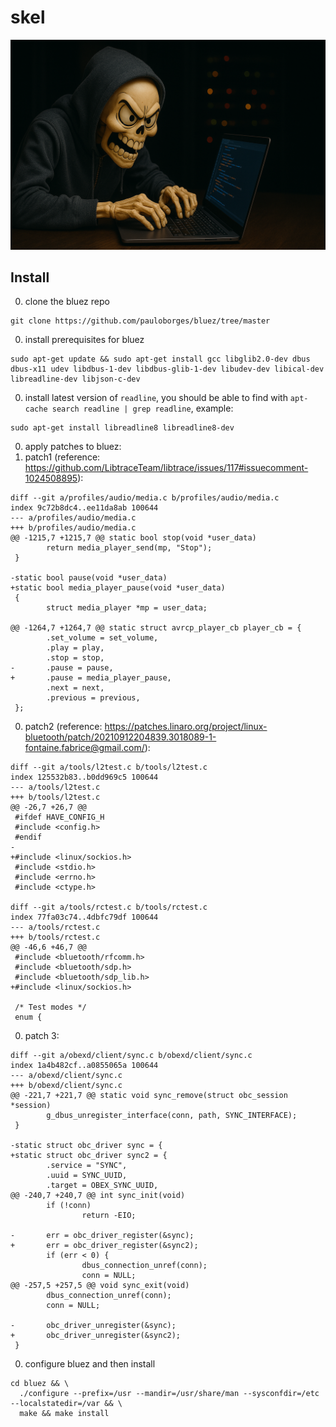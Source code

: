 # skel

![Project Image](skel-banner.png)

## Install
0. clone the bluez repo
```
git clone https://github.com/pauloborges/bluez/tree/master
```
0. install prerequisites for bluez
```
sudo apt-get update && sudo apt-get install gcc libglib2.0-dev dbus dbus-x11 udev libdbus-1-dev libdbus-glib-1-dev libudev-dev libical-dev libreadline-dev libjson-c-dev
```
0. install latest version of `readline`, you should be able to find with `apt-cache search readline | grep readline`, example:
```
sudo apt-get install libreadline8 libreadline8-dev
```
0. apply patches to bluez:
0. patch1 (reference: https://github.com/LibtraceTeam/libtrace/issues/117#issuecomment-1024508895):
```
diff --git a/profiles/audio/media.c b/profiles/audio/media.c
index 9c72b8dc4..ee11da8ab 100644
--- a/profiles/audio/media.c
+++ b/profiles/audio/media.c
@@ -1215,7 +1215,7 @@ static bool stop(void *user_data)
        return media_player_send(mp, "Stop");
 }

-static bool pause(void *user_data)
+static bool media_player_pause(void *user_data)
 {
        struct media_player *mp = user_data;

@@ -1264,7 +1264,7 @@ static struct avrcp_player_cb player_cb = {
        .set_volume = set_volume,
        .play = play,
        .stop = stop,
-       .pause = pause,
+       .pause = media_player_pause,
        .next = next,
        .previous = previous,
 };
```

0. patch2 (reference: https://patches.linaro.org/project/linux-bluetooth/patch/20210912204839.3018089-1-fontaine.fabrice@gmail.com/):
```
diff --git a/tools/l2test.c b/tools/l2test.c
index 125532b83..b0dd969c5 100644
--- a/tools/l2test.c
+++ b/tools/l2test.c
@@ -26,7 +26,7 @@
 #ifdef HAVE_CONFIG_H
 #include <config.h>
 #endif
-
+#include <linux/sockios.h>
 #include <stdio.h>
 #include <errno.h>
 #include <ctype.h>

diff --git a/tools/rctest.c b/tools/rctest.c
index 77fa03c74..4dbfc79df 100644
--- a/tools/rctest.c
+++ b/tools/rctest.c
@@ -46,6 +46,7 @@
 #include <bluetooth/rfcomm.h>
 #include <bluetooth/sdp.h>
 #include <bluetooth/sdp_lib.h>
+#include <linux/sockios.h>

 /* Test modes */
 enum {
```

0. patch 3:
```
diff --git a/obexd/client/sync.c b/obexd/client/sync.c
index 1a4b482cf..a0855065a 100644
--- a/obexd/client/sync.c
+++ b/obexd/client/sync.c
@@ -221,7 +221,7 @@ static void sync_remove(struct obc_session *session)
        g_dbus_unregister_interface(conn, path, SYNC_INTERFACE);
 }

-static struct obc_driver sync = {
+static struct obc_driver sync2 = {
        .service = "SYNC",
        .uuid = SYNC_UUID,
        .target = OBEX_SYNC_UUID,
@@ -240,7 +240,7 @@ int sync_init(void)
        if (!conn)
                return -EIO;

-       err = obc_driver_register(&sync);
+       err = obc_driver_register(&sync2);
        if (err < 0) {
                dbus_connection_unref(conn);
                conn = NULL;
@@ -257,5 +257,5 @@ void sync_exit(void)
        dbus_connection_unref(conn);
        conn = NULL;

-       obc_driver_unregister(&sync);
+       obc_driver_unregister(&sync2);
 }
```
0. configure bluez and then install
```
cd bluez && \
  ./configure --prefix=/usr --mandir=/usr/share/man --sysconfdir=/etc --localstatedir=/var && \
  make && make install
```
